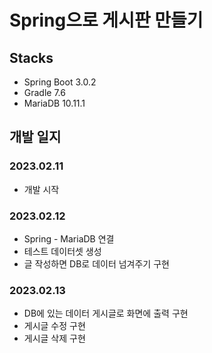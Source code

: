 # Spring으로 게시판 만들기

## Stacks
- Spring Boot 3.0.2
- Gradle 7.6
- MariaDB 10.11.1

## 개발 일지
### 2023.02.11
- 개발 시작

### 2023.02.12
- Spring - MariaDB 연결
- 테스트 데이터셋 생성
- 글 작성하면 DB로 데이터 넘겨주기 구현 

### 2023.02.13
- DB에 있는 데이터 게시글로 화면에 출력 구현
- 게시글 수정 구현
- 게시글 삭제 구현